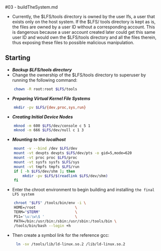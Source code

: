 #03 - buildTheSystem.md

- Currently, the $LFS/tools directory is owned by the user lfs, a user that exists only on the host system. If the $LFS/
tools directory is kept as is, the files are owned by a user ID without a corresponding account. This is dangerous
because a user account created later could get this same user ID and would own the $LFS/tools directory and all
the files therein, thus exposing these files to possible malicious manipulation.

## Starting
- ***Backup $LFS/tools directory***
- Change the ownership of the $LFS/tools directory to superuser by running the following command:   
```bash
    chown -R root:root $LFS/tools
```
- ***Preparing Virtual Kernel File Systems***   
```bash
    mkdir -pv $LFS/{dev,proc,sys,run}
```
- ***Creating Initial Device Nodes***   
```bash
    mknod -m 600 $LFS/dev/console c 5 1
    mknod -m 666 $LFS/dev/null c 1 3
```
- ***Mounting to the localhost***
```bash
    mount -v --bind /dev $LFS/dev
    mount -vt devpts devpts $LFS/dev/pts -o gid=5,mode=620
    mount -vt proc proc $LFS/proc
    mount -vt sysfs sysfs $LFS/sys
    mount -vt tmpfs tmpfs $LFS/run
    if [ -h $LFS/dev/shm ]; then
        mkdir -pv $LFS/$(readlink $LFS/dev/shm)
    fi
```
- Enter the chroot environment to begin building and installing `the final LFS system`
```bash
    chroot "$LFS" /tools/bin/env -i \
    HOME=/root                  \
    TERM="$TERM"                \
    PS1='\u:\w\$ '              \
    PATH=/bin:/usr/bin:/sbin:/usr/sbin:/tools/bin \
    /tools/bin/bash --login +h
```

- Then create a symbol link for the reference gcc:
```bash
     ln -sv /tools/lib/ld-linux.so.2 /lib/ld-linux.so.2
```